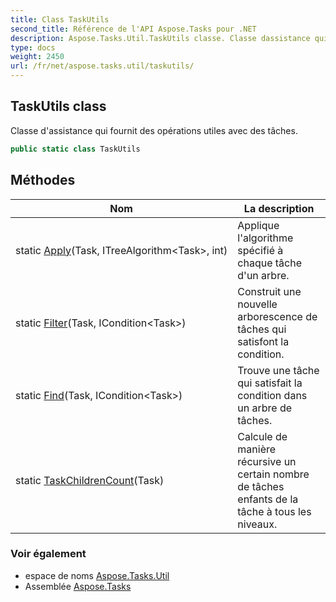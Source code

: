 ```yaml
---
title: Class TaskUtils
second_title: Référence de l'API Aspose.Tasks pour .NET
description: Aspose.Tasks.Util.TaskUtils classe. Classe dassistance qui fournit des opérations utiles avec des tâches.
type: docs
weight: 2450
url: /fr/net/aspose.tasks.util/taskutils/
---
```

## TaskUtils class

Classe d'assistance qui fournit des opérations utiles avec des tâches.

```csharp
public static class TaskUtils
```

## Méthodes

| Nom | La description |
| --- | --- |
| static [Apply](../../aspose.tasks.util/taskutils/apply/)(Task, ITreeAlgorithm&lt;Task&gt;, int) | Applique l'algorithme spécifié à chaque tâche d'un arbre. |
| static [Filter](../../aspose.tasks.util/taskutils/filter/)(Task, ICondition&lt;Task&gt;) | Construit une nouvelle arborescence de tâches qui satisfont la condition. |
| static [Find](../../aspose.tasks.util/taskutils/find/)(Task, ICondition&lt;Task&gt;) | Trouve une tâche qui satisfait la condition dans un arbre de tâches. |
| static [TaskChildrenCount](../../aspose.tasks.util/taskutils/taskchildrencount/)(Task) | Calcule de manière récursive un certain nombre de tâches enfants de la tâche à tous les niveaux. |

### Voir également

* espace de noms [Aspose.Tasks.Util](../../aspose.tasks.util/)
* Assemblée [Aspose.Tasks](../../)


